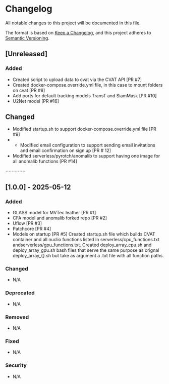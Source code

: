 # Changelog

All notable changes to this project will be documented in this file.

The format is based on [Keep a Changelog](https://keepachangelog.com/en/1.1.0/),
and this project adheres to [Semantic Versioning](https://semver.org/spec/v2.0.0.html).

## [Unreleased]

### Added
- Created script to upload data to cvat via the CVAT API [PR #7]
- Created docker-compose.override.yml file, in this case to mount folders on cvat [PR #8]
- Add ports for default tracking models TransT and SiamMask [PR #10]
- U2Net model [PR #16]

## Changed
- Modified startup.sh to support docker-compose.override.yml file [PR #9]
- - Modified email configuration to support sending email invitations and email confirmation on sign up [PR # 12]
- Modified serverless/pyrotch/anomalib to support having one image for all anomalib functions [PR #14]

=======

## [1.0.0] - 2025-05-12

### Added
- GLASS model for MVTec leather [PR #1]
- CFA model and anomalib forked repo [PR #2]
- Uflow [PR #3]
- Patchcore [PR #4]
- Models on startup [PR #5]
Created startup.sh file which builds CVAT container and all nuclio functions listed in serverless/cpu_functions.txt andserverless/gpu_functions.txt. Created deploy_array_cpu.sh and deploy_array_gpu.sh bash files that serve the same purpose as orignal deploy_array_{}.sh but take as argument a .txt file with all function paths.

### Changed
- N/A

### Deprecated
- N/A

### Removed
- N/A

### Fixed
- N/A

### Security
- N/A
